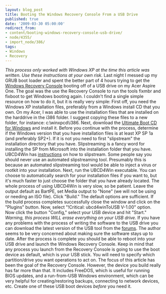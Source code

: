 ```yaml
---
layout: blog_post
title: Booting the Windows Recovery Console From a USB Drive
published: true
date: '2009-03-30 05:00:00'
redirect_from:
- content/booting-windows-recovery-console-usb-drive/
- node/4355/
- import_node/386/
tags:
- Windows
- Recovery
---
```


*This process only worked with Windows XP at the time this article was written. Use these instructions at your own risk.* Last night I messed up my GRUB boot loader and spent the better part of 4 hours trying to get the [Windows Recovery Console](http://support.microsoft.com/kb/314058) booting off of a USB drive on my Acer Aspire One. The goal was the use the Recovery Console to run the tools fixmbr and fixboot to get Windows booting again. I couldn't find a single simple resource on how to do it, but it is really very simple: First off, you need the Windows XP installation files, preferably from a Windows install CD that you own. On my Acer, I was able to use the installation files that are installed on the harddrive in the i386 folder. I suggest copying these files to a new folder, for instance: c:\\winxpcd\\i386. Next, download the [Ultimate Boot CD for Windows](http://www.ubcd4win.com/) and install it. Before you continue with the process, determine if the Windows version that you have installation files is at least XP SP 1a (and preferably SP2+). If it is not you need to first "slipstream" the installation directory that you have. Slipstreaming is a fancy word for installing the SP from Microsoft into the installation folder that you have. UBCD4Win has [instructions](http://www.ubcd4win.com/slipstream.htm) on how to slipstream. Some people say you should never use an automated slipstreaming tool. Presumably this is because an automated slipstreaming tool would be able to inject a virus or rootkit into your installation. Next, run the UBCD4Win executable. You can choose to automatically search for your installation files if you want to, but it's much faster to just choose the folder that you have already located. The whole process of using UBCD4Win is very slow, so be patient. Leave the output default as BartPE, set Media output to "None" (we will not be using or needing an ISO file). Click "Build." The default options are sufficient. If the build process completes successfully close the window and click on the "Plugins" button. Now, select "!Critical: ubcd4winToUSB V-1.00" option. Now click the button "Config," select your USB device and hit "Start." *Warning, this process WILL erase everything on your USB drive.* If you have any problems with the process of writing the software to the USB drive you can download the latest version of the USB tool from the [forums](http://ubcd4win.com/forum/index.php?showtopic=11375). The author seems to be very concerned about making sure the software stays up to date. After the process is complete you should be able to reboot into your USB drive and launch the Windows Recovery Console. Keep in mind that any process you launch from the Recovery Console is going to use the boot device as default, which is your USB stick. You will need to specify which partition/drive you want operations to act on. The focus of this article has been the goal of the Recovery Console. However, the device you build really has far more than that. It includes FreeDOS, which is useful for running BIOS updates, and a run-from-USB Windows environment, which can be very helpful for creating/restoring backups, connecting to network devices, etc. Create one of these USB boot devices *before* you need it.
